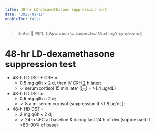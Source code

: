 ```yaml
---
title: 48-hr LD-dexamethasone suppression test
date: "2023-01-12"
enableToc: false
---
```


> [!info]
> 🌱 來自: [[Approach to suspected Cushing’s syndrome]]

# 48-hr LD-dexamethasone suppression test

* 48-h LD DST + CRH =
	* 0.5 mg q6h × 2 d, then IV CRH 2 h later;
	* ✓ serum cortisol 15 min later (⊕ = >1.4 µg/dL)
* 48-h LD DST =
	* 0.5 mg q6h × 2 d;
	* ✓ 8 a.m. serum cortisol (suppression if <1.8 µg/dL);
* 48-h HD DST =
	* 2 mg q6h × 2 d;
	* ✓ 24-h UFC at baseline & during last 24 h of dex (suppressed if <80–90% of base)
